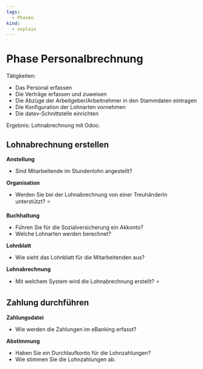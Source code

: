 ```yaml
---
tags:
  - Phasen
kind:
  - explain
---
```

# Phase Personalbrechnung

Tätigkeiten:

* Das Personal erfassen
* Die Verträge erfassen und zuweisen
* Die Abzüge der Arbeitgeber/Arbeitnehmer in den Stammdaten eintragen
* Die Konfiguration der Lohnarten vornehmen
* Die datev-Schnittstelle einrichten

Ergebnis: Lohnabrechnung mit Odoo.

## Lohnabrechnung erstellen

**Anstellung**

* Sind Mitarbeitende im Stundenlohn angestellt?

**Organisation**

* Werden Sie bei der Lohnabrechnung von einer TreuhänderIn unterstützt? ⭐

**Buchhaltung**

* Führen Sie für die Sozialversicherung ein Akkonto?
* Welche Lohnarten werden berechnet?

**Lohnblatt**

* Wie sieht das Lohnblatt für die Mitarbeitenden aus?

**Lohnabrechnung**

- Mit welchem System wird die Lohnabrechnung erstellt? ⭐

## Zahlung durchführen

**Zahlungsdatei**

* Wie werden die Zahlungen im eBanking erfasst?

**Abstimmung**

* Haben Sie ein Durchlaufkonto für die Lohnzahlungen?
* Wie stimmen Sie die Lohnzahlungen ab.